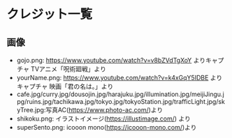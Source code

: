 
クレジット一覧
===
## 画像
* gojo.png: https://www.youtube.com/watch?v=v8bZVdTgXoY よりキャプチャ
TVアニメ「呪術廻戦」より
* yourName.png: https://www.youtube.com/watch?v=k4xGqY5IDBE よりキャプチャ
映画「君の名は。」より
* cafe.jpg/curry.jpg/dousojin.jpg/harajuku.jpg/illumination.jpg/meijiJingu.jpg/ruins.jpg/tachikawa.jpg/tokyo.jpg/tokyoStation.jpg/trafficLight.jpg/skyTree.jpg:写真AC(https://www.photo-ac.com/)より
* shikoku.png: イラストイメージ(https://illustimage.com/) より
* superSento.png: icooon mono(https://icooon-mono.com/)より